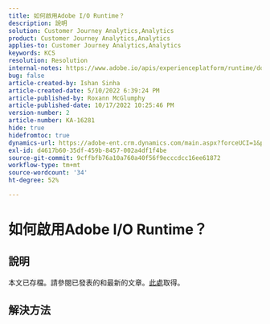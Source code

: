 ```yaml
---
title: 如何啟用Adobe I/O Runtime？
description: 說明
solution: Customer Journey Analytics,Analytics
product: Customer Journey Analytics,Analytics
applies-to: Customer Journey Analytics,Analytics
keywords: KCS
resolution: Resolution
internal-notes: https://www.adobe.io/apis/experienceplatform/runtime/docs.html#!adobedocs/adobeio-runtime/master/README.md
bug: false
article-created-by: Ishan Sinha
article-created-date: 5/10/2022 6:39:24 PM
article-published-by: Roxann McGlumphy
article-published-date: 10/17/2022 10:25:46 PM
version-number: 2
article-number: KA-16281
hide: true
hidefromtoc: true
dynamics-url: https://adobe-ent.crm.dynamics.com/main.aspx?forceUCI=1&pagetype=entityrecord&etn=knowledgearticle&id=1ee66c7f-90d0-ec11-a7b5-0022480a8753
exl-id: d4617b60-35df-459b-8457-002a4df1f4be
source-git-commit: 9cffbfb76a10a760a40f56f9ecccdcc16ee61872
workflow-type: tm+mt
source-wordcount: '34'
ht-degree: 52%

---
```


# 如何啟用Adobe I/O Runtime？

## 說明

本文已存檔。請參閱已發表的和最新的文章。[此處](https://experienceleague.adobe.com/search.html#sort=relevancy)取得。

## 解決方法
